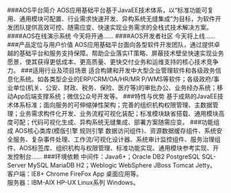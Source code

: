 ###AOS平台简介
AOS应用基础平台基于JavaEE技术体系，以“标准功能可复用、通用模块可配置、行业需求快速开发、异构系统无缝集成”为目标，为软件开发团队提供高效可控、随需应变、快速实现业务需求的全栈式技术解决方案。
####AOS在线演示系统 今天将开通……
####AOS开发者社区
今天将上线……
###产品定位与用户价值
AOS应用基础平台面向各型软件开发团队，通过提供卓越的基础平台和服务支持保障。帮助企业落实IT策略、屏蔽技术壁垒快速实现业务愿景，使其获得更低成本、更高质量、更快交付业务和运维支持的核心技术竞争力。
###适用行业及项目场景
适合构建和开发中大型企业管理软件和各级政务信息化系统。如各类型企业的ERP/CRM/OA/HR/MR P/WMS等软件；各级政府/事业单位(机关、公安、财政、税务、保险、医疗等)的审批办公、业务经办系统；移动App后端支撑系统；微信公众号开发等。
###特性与优势
基于成熟的JavaEE技术体系标准；面向服务的可伸缩弹性架构；完善的组织机构权限管理、主数据管理；业务需求构件化开发、业务流程可视化装配；标准模块缺省搭载、通用模块高度可配；代码可视化生成、异构系统无缝集成、部署方案随需应变。
###功能组成
AOS核心类库(模版引擎 规则引擎 数据访问组件)、资源数据缓存组件、系统安全服务、复杂事件处理、工作流/可视化设计器、系统审计监控组件、服务治理组件、AOS标签库、组织机构与权限管理、标准功能实现、通用模块参考实现、开发控制台……
###环境依赖
中间件：Java6+；Oracle DB2 PostgreSQL SQL-Server MySQL MariaDB H2；Weblogic WebSphere JBoss Tomcat Jetty。<br>
客户端：IE8+ Chrome FireFox App 桌面应用等。<br>
服务器：IBM-AIX HP-UX Linux系列 Windows。